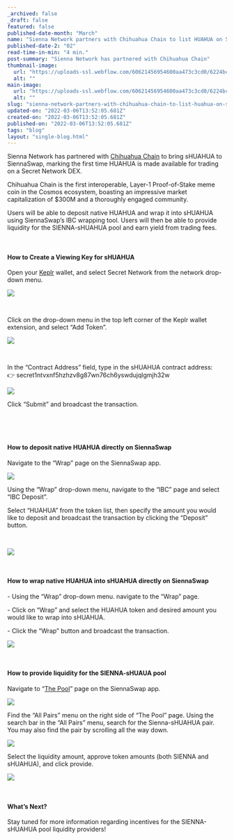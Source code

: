 ```yaml
---
_archived: false
_draft: false
featured: false
published-date-month: "March"
name: "Sienna Network partners with Chihuahua Chain to list HUAHUA on SiennaSwap"
published-date-2: "02"
read-time-in-min: "4 min."
post-summary: "Sienna Network has partnered with Chihuahua Chain"
thumbnail-image:
  url: "https://uploads-ssl.webflow.com/60621456954600aa473c3cd0/6224bc67471180c43e90abc0_Sienna%20x%20chihuahua%20Blog%20Thump.jpg"
  alt: ""
main-image:
  url: "https://uploads-ssl.webflow.com/60621456954600aa473c3cd0/6224bc5fbacd8ad0a1a7c55a_Sienna%20x%20chihuahua%20Blog.jpg"
  alt: ""
slug: "sienna-network-partners-with-chihuahua-chain-to-list-huahua-on-siennaswap"
updated-on: "2022-03-06T13:52:05.681Z"
created-on: "2022-03-06T13:52:05.681Z"
published-on: "2022-03-06T13:52:05.681Z"
tags: "blog"
layout: "single-blog.html"
---
```


Sienna Network has partnered with [Chihuahua Chain](https://chihuahua.wtf/) to bring sHUAHUA to SiennaSwap, marking the first time HUAHUA is made available for trading on a Secret Network DEX.

Chihuahua Chain is the first interoperable, Layer-1 Proof-of-Stake meme coin in the Cosmos ecosystem, boasting an impressive market capitalization of $300M and a thoroughly engaged community.

Users will be able to deposit native HUAHUA and wrap it into sHUAHUA using SiennaSwap’s IBC wrapping tool. Users will then be able to provide liquidity for the SIENNA-sHUAHUA pool and earn yield from trading fees.

‍

#### **How to Create a Viewing Key for sHUAHUA**

Open your [Keplr](https://wallet.keplr.app/) wallet, and select Secret Network from the network drop-down menu.

![](https://uploads-ssl.webflow.com/60621456954600aa473c3cd0/6224b97228953e5a5159d039_1*0z_SYUR8wcfKo84TLvfsYw.png)

‍

Click on the drop-down menu in the top left corner of the Keplr wallet extension, and select “Add Token”.

![](https://uploads-ssl.webflow.com/60621456954600aa473c3cd0/6224b9b11580090b53446e09_1*p3UW1gfwlvtVXMbkRAQgog.png)

‍

In the “Contract Address” field, type in the sHUAHUA contract address:  
👉 secret1ntvxnf5hzhzv8g87wn76ch6yswdujqlgmjh32w

![](https://uploads-ssl.webflow.com/60621456954600aa473c3cd0/6224b9d92860b168ba9331f4_1*xZsCgsurO2tpv6T1mQhoZw.png)

Click “Submit” and broadcast the transaction.

‍

‍

#### **How to deposit native HUAHUA directly on SiennaSwap**

Navigate to the “Wrap” page on the SiennaSwap app.

  

![](https://uploads-ssl.webflow.com/60621456954600aa473c3cd0/6224ba159b85a76ed053d1f9_1*SroHKiUzqla1iOHYvDWfOA.png)

Using the “Wrap” drop-down menu, navigate to the “IBC” page and select “IBC Deposit”.

Select “HUAHUA” from the token list, then specify the amount you would like to deposit and broadcast the transaction by clicking the “Deposit” button.

‍

![](https://uploads-ssl.webflow.com/60621456954600aa473c3cd0/6224ba520ab338868985532b_1*a5W_dbAxNMOSbnFbCM9wbQ.png)

‍

#### **How to wrap native HUAHUA into sHUAHUA directly on SiennaSwap**

\- Using the “Wrap” drop-down menu. navigate to the “Wrap” page.

\- Click on “Wrap” and select the HUAHUA token and desired amount you would like to wrap into sHUAHUA.

\- Click the “Wrap” button and broadcast the transaction.

![](https://uploads-ssl.webflow.com/60621456954600aa473c3cd0/6224bbc1551fb8a96b81dc3e_1*OKm8as9FxFvXsLvoD3FczQ.png)

‍

#### **How to provide liquidity for the SIENNA-sHUAUA pool**

Navigate to “[The Pool](https://app.sienna.network/swap/pool)” page on the SiennaSwap app.

![](https://uploads-ssl.webflow.com/60621456954600aa473c3cd0/6224bbe7bf2ccac7f5a6176d_1*rM82sxVsrwpL7ctnhR8OXg.png)

Find the “All Pairs” menu on the right side of “The Pool” page. Using the search bar in the “All Pairs” menu, search for the Sienna-sHUAHUA pair. You may also find the pair by scrolling all the way down.

![](https://uploads-ssl.webflow.com/60621456954600aa473c3cd0/6224bc0b4256011c47ab707e_1*Vdq1XlI6YFv4pgPW8R6uKw.png)

Select the liquidity amount, approve token amounts (both SIENNA and sHUAHUA), and click provide.  

![](https://uploads-ssl.webflow.com/60621456954600aa473c3cd0/6224bc2b2860b101ca934057_1*7LiBbZmsuRupY2zDvwPGyg.png)

‍

#### **What’s Next?**

Stay tuned for more information regarding incentives for the SIENNA-sHUAHUA pool liquidity providers!

‍
